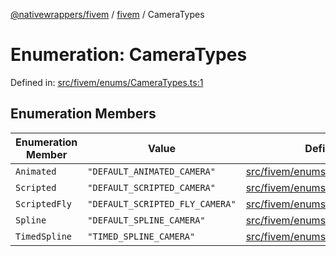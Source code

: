 [@nativewrappers/fivem](../../README.md) / [fivem](../README.md) / CameraTypes

# Enumeration: CameraTypes

Defined in: [src/fivem/enums/CameraTypes.ts:1](https://github.com/nativewrappers/nativewrappers/blob/11c6a49b7dbba5233f7fb8c63e2382099dcf6c28/src/fivem/enums/CameraTypes.ts#L1)

## Enumeration Members

| Enumeration Member | Value | Defined in |
| ------ | ------ | ------ |
| <a id="animated"></a> `Animated` | `"DEFAULT_ANIMATED_CAMERA"` | [src/fivem/enums/CameraTypes.ts:3](https://github.com/nativewrappers/nativewrappers/blob/11c6a49b7dbba5233f7fb8c63e2382099dcf6c28/src/fivem/enums/CameraTypes.ts#L3) |
| <a id="scripted"></a> `Scripted` | `"DEFAULT_SCRIPTED_CAMERA"` | [src/fivem/enums/CameraTypes.ts:2](https://github.com/nativewrappers/nativewrappers/blob/11c6a49b7dbba5233f7fb8c63e2382099dcf6c28/src/fivem/enums/CameraTypes.ts#L2) |
| <a id="scriptedfly"></a> `ScriptedFly` | `"DEFAULT_SCRIPTED_FLY_CAMERA"` | [src/fivem/enums/CameraTypes.ts:5](https://github.com/nativewrappers/nativewrappers/blob/11c6a49b7dbba5233f7fb8c63e2382099dcf6c28/src/fivem/enums/CameraTypes.ts#L5) |
| <a id="spline"></a> `Spline` | `"DEFAULT_SPLINE_CAMERA"` | [src/fivem/enums/CameraTypes.ts:4](https://github.com/nativewrappers/nativewrappers/blob/11c6a49b7dbba5233f7fb8c63e2382099dcf6c28/src/fivem/enums/CameraTypes.ts#L4) |
| <a id="timedspline"></a> `TimedSpline` | `"TIMED_SPLINE_CAMERA"` | [src/fivem/enums/CameraTypes.ts:6](https://github.com/nativewrappers/nativewrappers/blob/11c6a49b7dbba5233f7fb8c63e2382099dcf6c28/src/fivem/enums/CameraTypes.ts#L6) |
